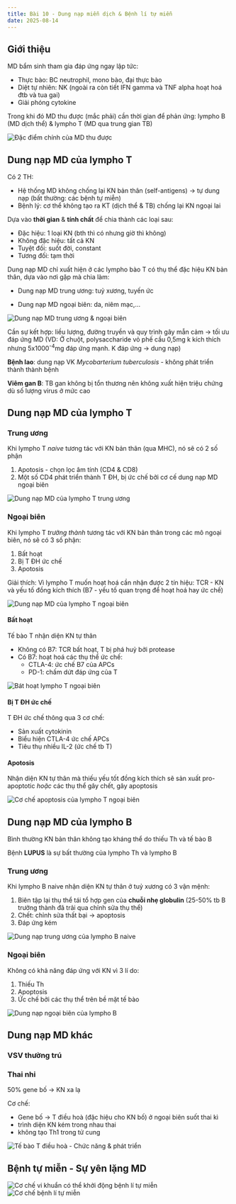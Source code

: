 ```yaml
---
title: Bài 10 - Dung nạp miễn dịch & Bệnh lí tự miễn
date: 2025-08-14
---
```

<!-- markdownlint-disable MD033 MD024 -->

## Giới thiệu

MD bẩm sinh tham gia đáp ứng ngay lập tức:

- Thực bào: BC neutrophil, mono bào, đại thực bào
- Diệt tự nhiên: NK (ngoài ra còn tiết IFN gamma và TNF alpha hoạt hoá đtb và tua gai)
- Giải phóng cytokine

Trong khi đó MD thu được (mắc phải) cần thời gian để phản ứng: lympho B (MD dịch thể) & lympho T (MD qua trung gian TB)

![Đặc điểm chính của MD thu được](/y2/mddc/10-dacdiem-mddh.jpeg)

## Dung nạp MD của lympho T

Có 2 TH:

- Hệ thống MD không chống lại KN bản thân (self-antigens) -> tự dung nạp (bất thường: các bệnh tự miễn)
- Bệnh lý: cơ thể không tạo ra KT (dịch thể & TB) chống lại KN ngoại lai

Dựa vào **thời gian** & **tính chất** để chia thành các loại sau:

- Đặc hiệu: 1 loại KN (bth thì có nhưng giờ thì không)
- Không đặc hiệu: tất cả KN
- Tuyệt đối: suốt đời, constant
- Tương đối: tạm thời

Dung nạp MD chỉ xuất hiện ở các lympho bào T có thụ thể đặc hiệu KN bản thân, dựa vào nơi gặp mà chia làm:

- Dung nạp MD trung ương: tuỷ xương, tuyến ức

- Dung nạp MD ngoại biên: da, niêm mạc,...

![Dung nạp MD trung ương & ngoại biên](/y2/mddc/10-dnap-md-trg-uong-ngbien.jpeg)

Cần sự kết hợp: liều lượng, đường truyền và quy trình gây mẫn cảm -> tối ưu đáp ứng MD (VD: Ở chuột, polysaccharide vỏ phế cầu 0,5mg k kích thích nhưng 5x1000<sup>-4</sup>mg đáp ứng mạnh. K đáp ứng -> dung nạp)

**Bệnh lao**: dung nạp VK *Mycobarterium tuberculosis* - không phát triển thành thành bệnh

**Viêm gan B**: TB gan không bị tổn thương nên không xuất hiện triệu chứng dù số lượng virus ở mức cao

## Dung nạp MD của lympho T

### Trung ương

Khi lympho T *naive* tương tác với KN bản thân (qua MHC), nó sẽ có 2 số phận

1. Apotosis - chọn lọc âm tính (CD4 & CD8)
2. Một số CD4 phát triển thành T ĐH, bị ức chế bởi cơ cế dung nạp MD ngoại biên

![Dung nạp MD của lympho T trung ương](/y2/mddc/10-dnap-t-trg-uong.jpeg)

### Ngoại biên

Khi lympho T *trưởng thành* tương tác với KN bản thân trong các mô ngoại biên, nó sẽ có 3 số phận:

1. Bất hoạt
2. Bị T ĐH ức chế
3. Apotosis

Giải thích: Vì lympho T muốn hoạt hoá cần nhận được 2 tín hiệu: TCR - KN và yếu tố đồng kích thích (B7 - yếu tố quan trọng để hoạt hoá hay ức chế)

![Dung nạp MD của lympho T ngoại biên](/y2/mddc/10-dnap-t-ngbien.jpeg)

#### Bất hoạt

Tế bào T nhận diện KN tự thân

- Không có B7: TCR bất hoạt, T bị phá huỷ bởi protease
- Có B7: hoạt hoá các thụ thể ức chế:
  - CTLA-4: ức chế B7 của APCs
  - PD-1: chấm dứt đáp ứng của T

![Bát hoạt lympho T ngoại biên](/y2/mddc/10-bathoat-t.jpeg)

#### Bị T ĐH ức chế

T ĐH ức chế thông qua 3 cơ chế:

- Sản xuất cytokinin
- Biểu hiện CTLA-4 ức chế APCs
- Tiêu thụ nhiều IL-2 (ức chế tb T)

#### Apotosis

Nhận diện KN tự thân mà thiếu yếu tốt đồng kích thích sẽ sản xuất pro-apoptotic *hoặc* các thụ thể gây chết, gây apoptosis

![Cơ chế apoptosis của lympho T ngoại biên](/y2/mddc/10-apoptosis-t.jpeg)

## Dung nạp MD của lympho B

Bình thường KN bản thân không tạo kháng thể do thiếu Th và tế bào B

Bệnh **LUPUS** là sự bất thường của lympho Th và lympho B

### Trung ương

Khi lympho B naive nhận diện KN tự thân ở tuỷ xương có 3 vận mệnh:

1. Biên tập lại thụ thể tái tổ hợp gen của **chuỗi nhẹ globulin** (25-50% tb B trưởng thành đã trải qua chỉnh sửa thụ thể)
2. Chết: chỉnh sửa thất bại -> apoptosis
3. Đáp ứng kém

![Dung nạp trung ương của lympho B naive](/y2/mddc/10-dnap-b-trg-uong.jpeg)

### Ngoại biên

Không có khả năng đáp ứng với KN vì 3 lí do:

1. Thiếu Th
2. Apoptosis
3. Ức chế bởi các thụ thể trên bề mặt tế bào

![Dung nạp ngoại biên của lympho B](/y2/mddc/10-dnap-b-ngbien.jpeg)

## Dung nạp MD khác

### VSV thường trú

### Thai nhi

50% gene bố -> KN xa lạ

Cơ chế:

- Gene bố -> T điều hoà (đặc hiệu cho KN bố) ở ngoại biên suốt thai kì
- trình diện KN kém trong nhau thai
- không tạo Th1 trong tử cung

![Tế bào T điều hoà - Chức năng & phát triển](/y2/mddc/10-chuc-nang-t-dh.jpeg)

## Bệnh tự miễn - Sự yên lặng MD

![Cơ chế vi khuẩn có thể khởi động bệnh lí tự miễn](/y2/mddc/10-vk-tu-mien.jpeg)
![Cơ chế bệnh lí tự miễn](/y2/mddc/10-benh-tu-mien.jpeg)
